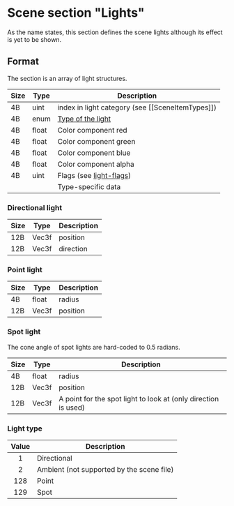 # Scene section "Lights"

As the name states, this section defines the scene lights although its effect is yet to be shown.

## Format

The section is an array of light structures.

| Size | Type  | Description                                      |
|------|-------|--------------------------------------------------|
|  4B  |  uint | index in light category (see [[SceneItemTypes]]) |
|  4B  |  enum | [Type of the light](#light-type)                 |
|  4B  | float | Color component red                              |
|  4B  | float | Color component green                            |
|  4B  | float | Color component blue                             |
|  4B  | float | Color component alpha                            |
|  4B  | uint  | Flags (see [light-flags](#light-flags))          |
|      |       | Type-specific data                               |

### Directional light
| Size | Type  | Description |
|------|-------|-------------|
| 12B  | Vec3f | position    |
| 12B  | Vec3f | direction   |

### Point light
| Size | Type  | Description |
|------|-------|-------------|
|  4B  | float | radius      |
| 12B  | Vec3f | position    |

### Spot light

The cone angle of spot lights are hard-coded to 0.5 radians.

| Size | Type  | Description                                                    |
|------|-------|----------------------------------------------------------------|
|  4B  | float | radius                                                         |
| 12B  | Vec3f | position                                                       |
| 12B  | Vec3f | A point for the spot light to look at (only direction is used) |

### Light type

| Value | Description                               |
|:-----:|-------------------------------------------|
|   1   | Directional                               |
|   2   | Ambient (not supported by the scene file) |
|  128  | Point                                     |
|  129  | Spot                                      |

